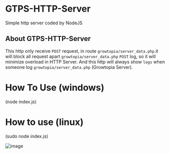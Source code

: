 # GTPS-HTTP-Server
Simple http server coded by NodeJS

## About GTPS-HTTP-Server
This http only receive ``POST`` request, in route ``growtopia/server_data.php``.it will block all request apart ``growtopia/server_data.php`` ``POST`` log, so it will minimize overload in HTTP Server. And this http will always show ``logs`` when someone log ``growtopia/server_data.php`` (Growtopia Server).

# How To Use (windows)
(node index.js)

# How to use (linux)
(sudo node index.js)

![image](https://cdn.discordapp.com/attachments/752489288377172000/760470795704336384/unknown.png)


